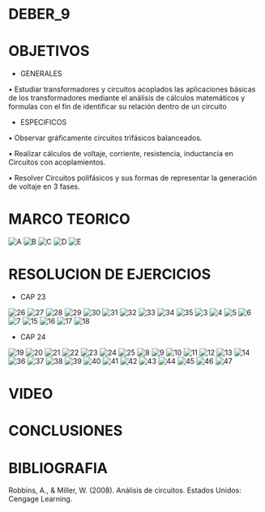 # DEBER_9
# OBJETIVOS

* GENERALES

•	Estudiar transformadores y circuitos acoplados las aplicaciones básicas de los transformadores mediante el análisis de cálculos matemáticos y formulas con el fin de identificar su relación dentro de un circuito 

* ESPECIFICOS

•	Observar gráficamente circuitos trifásicos balanceados.

•	Realizar cálculos de voltaje, corriente, resistencia, inductancia en Circuitos con acoplamientos.

•	Resolver Circuitos polifásicos y sus formas de representar la generación de voltaje en 3 fases.

# MARCO TEORICO
![A](https://user-images.githubusercontent.com/85193519/132715054-bcc7ba72-a2d8-4195-8ecd-a96b815834b8.jpg)
![B](https://user-images.githubusercontent.com/85193519/132715084-0c95f5bd-7c6f-463b-b3b9-46ae2bb3681c.jpg)
![C](https://user-images.githubusercontent.com/85193519/132715114-97bbbfc4-b71f-4444-9989-789aba9dd69c.jpg)
![D](https://user-images.githubusercontent.com/85193519/132715132-d02b3829-0fb2-4e0a-adb4-0ce15064b389.jpg)
![E](https://user-images.githubusercontent.com/85193519/132715149-0cf6b853-5256-4af4-8d70-a739f63022b4.jpg)

# RESOLUCION DE EJERCICIOS

* CAP 23

![26](https://user-images.githubusercontent.com/85193519/132712743-35830872-61fe-4724-a6f9-4f38bd78bad9.jpg)
![27](https://user-images.githubusercontent.com/85193519/132712782-143ae813-0d5a-4192-81cc-b4c92a0756f6.jpg)
![28](https://user-images.githubusercontent.com/85193519/132712811-603b8c90-7c0a-4c01-8ded-0eb265cb3793.jpg)
![29](https://user-images.githubusercontent.com/85193519/132712842-51d91ca7-1dd3-4a28-a057-de08f0077251.jpg)
![30](https://user-images.githubusercontent.com/85193519/132712869-9536edbc-dc06-4f21-907c-3c24eebb99bd.jpg)
![31](https://user-images.githubusercontent.com/85193519/132712891-ff53f732-92a0-48d4-b92a-f2fec9c7ce02.jpg)
![32](https://user-images.githubusercontent.com/85193519/132712909-f32921ee-592d-4875-855d-f14bbe912dfe.jpg)
![33](https://user-images.githubusercontent.com/85193519/132712933-489c4b3b-46fc-40cb-bdf9-0739e3730583.jpg)
![34](https://user-images.githubusercontent.com/85193519/132712954-c1a72123-cd80-4495-8ffe-40a6acaee42a.jpg)
![35](https://user-images.githubusercontent.com/85193519/132712980-cdb8a02d-3000-46b3-a1df-b0499378db80.jpg)
![3](https://user-images.githubusercontent.com/85193519/132600684-16c29a17-c6b4-4f01-82f2-c97d254b7ad0.jpg)
![4](https://user-images.githubusercontent.com/85193519/132600701-1e53630a-3d24-458c-9f7b-af775768e5c8.jpg)
![5](https://user-images.githubusercontent.com/85193519/132600710-1e098e4b-e092-4422-b02c-c5236095af71.jpg)
![6](https://user-images.githubusercontent.com/85193519/132600717-6c32489c-fbdd-406a-89e2-f748f52cf845.jpg)
![7](https://user-images.githubusercontent.com/85193519/132600725-fbaf86eb-3012-415c-a476-8b23e6f24002.jpg)
![15](https://user-images.githubusercontent.com/85193519/132604000-d3158200-61f0-40d9-a2f0-5f84b8025f73.jpg)
![16](https://user-images.githubusercontent.com/85193519/132604007-157fb1ef-48a2-4deb-98db-b1b7cfd574d1.jpg)
![17](https://user-images.githubusercontent.com/85193519/132604017-5bf57473-7029-4230-ab1b-d5cac0d5faa8.jpg)
![18](https://user-images.githubusercontent.com/85193519/132604023-b0e9daaf-e158-49a3-a192-655b5a88359e.jpg)

* CAP 24

![19](https://user-images.githubusercontent.com/85193519/132615579-eb12a356-c3bd-4333-a88b-2b9774c59c41.jpg)
![20](https://user-images.githubusercontent.com/85193519/132615604-3d7da784-e89d-40f5-8555-f006334edd77.jpg)
![21](https://user-images.githubusercontent.com/85193519/132615620-b961af98-4527-4bd2-b391-f75e14a2ebf9.jpg)
![22](https://user-images.githubusercontent.com/85193519/132615631-3bfb2edc-77ff-4809-8958-d8834f8d5f3b.jpg)
![23](https://user-images.githubusercontent.com/85193519/132615638-9e60fd3d-7eb0-43e5-b93f-bbd6dd62059b.jpg)
![24](https://user-images.githubusercontent.com/85193519/132615731-9cb57582-0365-4783-9109-f80d0e5c64fd.jpg)
![25](https://user-images.githubusercontent.com/85193519/132615748-01474585-9ecf-4804-a420-e4cb18da3869.jpg)
![8](https://user-images.githubusercontent.com/85193519/132600907-19890c3b-1880-4729-a8e2-64eed4722207.jpg)
![9](https://user-images.githubusercontent.com/85193519/132600921-0d7e88cd-e5f2-4837-bfb8-6f79cbc76560.jpg)
![10](https://user-images.githubusercontent.com/85193519/132600929-26f84364-cb02-4736-bbb2-71711a2a3e62.jpg)
![11](https://user-images.githubusercontent.com/85193519/132600939-b06845ee-f416-4fe7-9c14-6ba5b6ee6488.jpg)
![12](https://user-images.githubusercontent.com/85193519/132600954-cb2104e2-92d4-4151-9be7-dfd532668f52.jpg)
![13](https://user-images.githubusercontent.com/85193519/132600961-ca1e8e59-1bec-404d-a420-ba0b02879bd0.jpg)
![14](https://user-images.githubusercontent.com/85193519/132600970-cd4aa84b-2d49-43a0-91bc-d2fb0107d893.jpg)
![36](https://user-images.githubusercontent.com/85193519/132713082-5b6acbfd-503f-4395-b2a0-0321d0d91d86.jpg)
![37](https://user-images.githubusercontent.com/85193519/132713120-5a7b8f3b-b991-40a9-8636-db38c31d9005.jpg)
![38](https://user-images.githubusercontent.com/85193519/132713140-10b5692f-1e61-4fc4-a682-fc7051701ec4.jpg)
![39](https://user-images.githubusercontent.com/85193519/132713157-943f919d-3004-4b23-b211-119116f68728.jpg)
![40](https://user-images.githubusercontent.com/85193519/132713173-6aa71c6c-89c7-493c-83d5-334ff7372e49.jpg)
![41](https://user-images.githubusercontent.com/85193519/132713189-33bd042b-b69b-4c8d-8473-a121e1de8fed.jpg)
![42](https://user-images.githubusercontent.com/85193519/132713214-e958a7b2-20b0-48bc-95f9-d579ccc0ad49.jpg)
![43](https://user-images.githubusercontent.com/85193519/132713241-0514a8cd-8ed6-4ad1-935b-12bc697eeffa.jpg)
![44](https://user-images.githubusercontent.com/85193519/132713263-50c47494-23a8-4f2a-9aa5-1335729c1340.jpg)
![45](https://user-images.githubusercontent.com/85193519/132713290-476aeb8b-3533-40ab-96d6-2876d3b1fcae.jpg)
![46](https://user-images.githubusercontent.com/85193519/132713312-5d570870-d55e-4f24-9add-d31478cfb030.jpg)
![47](https://user-images.githubusercontent.com/85193519/132713344-9d5317d7-d7b0-4096-b407-ddfc927ba837.jpg)


# VIDEO

# CONCLUSIONES

# BIBLIOGRAFIA 
Robbins, A., & Miller, W. (2008). Análisis de circuitos. Estados Unidos: Cengage Learning.
